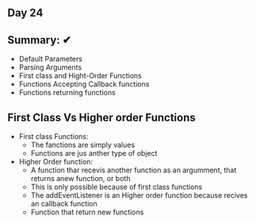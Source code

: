 ## Day 24

## Summary: ✔
* Default Parameters
* Parsing Arguments
* First class and Hight-Order Functions
* Functions Accepting Callback functions
* Functions returning functions


## First Class Vs Higher order Functions
* First class Functions:
  * The fanctions are simply values
  * Functions are jus anther type of object
* Higher Order function:
  * A function thar recevis another function as an argumment, that returns anew function, or both
  * This is only possible because of first class functions
  * The addEventListener is an Higher order function because recives an callback function
  * Function that return new functions